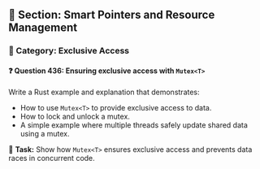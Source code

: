 ## 📘 Section: Smart Pointers and Resource Management  
### 🔹 Category: Exclusive Access  
#### ❓ Question 436: Ensuring exclusive access with `Mutex<T>`

Write a Rust example and explanation that demonstrates:

- How to use `Mutex<T>` to provide exclusive access to data.
- How to lock and unlock a mutex.
- A simple example where multiple threads safely update shared data using a mutex.

🔧 **Task:** Show how `Mutex<T>` ensures exclusive access and prevents data races in concurrent code.

